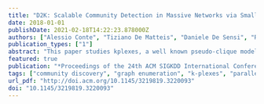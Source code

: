 ```yaml
---
title: "D2K: Scalable Community Detection in Massive Networks via Small-Diameter k-Plexes"
date: 2018-01-01
publishDate: 2021-02-18T14:22:23.878000Z
authors: ["Alessio Conte", "Tiziano De Matteis", "Daniele De Sensi", "Roberto Grossi", "Andrea Marino", "Luca Versari"]
publication_types: ["1"]
abstract: "This paper studies kplexes, a well known pseudo-clique model for network communities. In a kplex, each node can miss at most $k-1$ links. Our goal is to detect large communities in today's real-world graphs which can have hundreds of millions of edges. While many have tried, this task has been elusive so far due to its computationally challenging nature: kplexes and other pseudo-cliques are harder to find and more numerous than cliques, a well known hard problem. We present D2K, which is the first algorithm able to find large kplexes of very large graphs in just a few minutes. The good performance of our algorithm follows from a combination of graph-theoretical concepts, careful algorithm engineering and a high-performance implementation. In particular, we exploit the low degeneracy of real-world graphs, and the fact that large enough kplexes have diameter~2. We validate a sequential and a parallel/distributed implementation of D2K on real graphs with up to half a billion edges."
featured: true
publication: "*Proceedings of the 24th ACM SIGKDD International Conference on Knowledge Discovery &#38; Data Mining*"
tags: ["community discovery", "graph enumeration", "k-plexes", "parallel programming"]
url_pdf: "http://doi.acm.org/10.1145/3219819.3220093"
doi: "10.1145/3219819.3220093"
---
```


